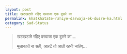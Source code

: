 ```yaml
---
layout: post
title: खटखटाते रहिए दरवाजा एक दूसरे का
permalink: khatkhatate-rahiye-darwaja-ek-dusre-ka.html
category: Sad-Status
---
```

> खटखटाते रहिए दरवाजा एक दूसरे का....
> 
> मुलाकातें ना सही, आहटें तो आती रहनी चाहिए...
